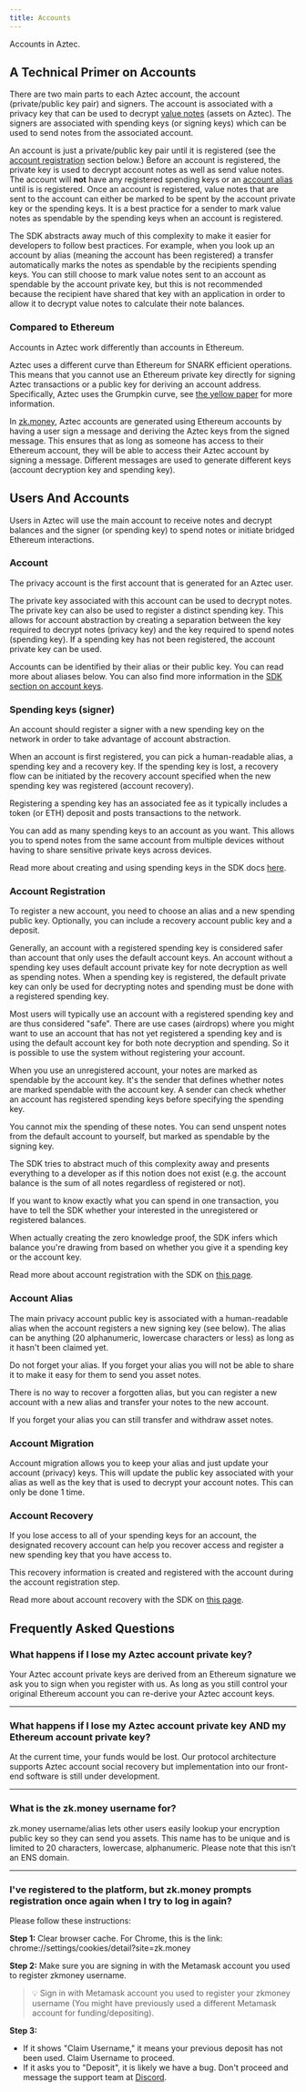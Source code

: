 ```yaml
---
title: Accounts
---
```


Accounts in Aztec.

## A Technical Primer on Accounts

There are two main parts to each Aztec account, the account (private/public key pair) and signers. The account is associated with a privacy key that can be used to decrypt [value notes](../glossary#value-notes) (assets on Aztec). The signers are associated with spending keys (or signing keys) which can be used to send notes from the associated account.

An account is just a private/public key pair until it is registered (see the [account registration](#account-registration) section below.) Before an account is registered, the private key is used to decrypt account notes as well as send value notes. The account will **not** have any registered spending keys or an [account alias](#account-alias) until is is registered. Once an account is registered, value notes that are sent to the account can either be marked to be spent by the account private key or the spending keys. It is a best practice for a sender to mark value notes as spendable by the spending keys when an account is registered.

The SDK abstracts away much of this complexity to make it easier for developers to follow best practices. For example, when you look up an account by alias (meaning the account has been registered) a transfer automatically marks the notes as spendable by the recipients spending keys. You can still choose to mark value notes sent to an account as spendable by the account private key, but this is not recommended because the recipient have shared that key with an application in order to allow it to decrypt value notes to calculate their note balances.

### Compared to Ethereum

Accounts in Aztec work differently than accounts in Ethereum.

Aztec uses a different curve than Ethereum for SNARK efficient operations. This means that you cannot use an Ethereum private key directly for signing Aztec transactions or a public key for deriving an account address. Specifically, Aztec uses the Grumpkin curve, see [the yellow paper](https://hackmd.io/@aztec-network/ByzgNxBfd#2-Grumpkin---A-curve-on-top-of-BN-254-for-SNARK-efficient-group-operations) for more information.

In [zk.money](https://zk.money), Aztec accounts are generated using Ethereum accounts by having a user sign a message and deriving the Aztec keys from the signed message. This ensures that as long as someone has access to their Ethereum account, they will be able to access their Aztec account by signing a message. Different messages are used to generate different keys (account decryption key and spending key).

## Users And Accounts

Users in Aztec will use the main account to receive notes and decrypt balances and the signer (or spending key) to spend notes or initiate bridged Ethereum interactions.

### Account

The privacy account is the first account that is generated for an Aztec user.

The private key associated with this account can be used to decrypt notes. The private key can also be used to register a distinct spending key. This allows for account abstraction by creating a separation between the key required to decrypt notes (privacy key) and the key required to spend notes (spending key). If a spending key has not been registered, the account private key can be used.

Accounts can be identified by their alias or their public key. You can read more about aliases below. You can also find more information in the [SDK section on account keys](../sdk/usage/add-account#account-keys).

### Spending keys (signer)

An account should register a signer with a new spending key on the network in order to take advantage of account abstraction.

When an account is first registered, you can pick a human-readable alias, a spending key and a recovery key. If the spending key is lost, a recovery flow can be initiated by the recovery account specified when the new spending key was registered (account recovery).

Registering a spending key has an associated fee as it typically includes a token (or ETH) deposit and posts transactions to the network.

You can add as many spending keys to an account as you want. This allows you to spend notes from the same account from multiple devices without having to share sensitive private keys across devices.

Read more about creating and using spending keys in the SDK docs [here](./../sdk/usage/add-account#spending-keys).

### Account Registration

To register a new account, you need to choose an alias and a new spending public key. Optionally, you can include a recovery account public key and a deposit.

Generally, an account with a registered spending key is considered safer than account that only uses the default account keys. An account without a spending key uses default account private key for note decryption as well as spending notes. When a spending key is registered, the default private key can only be used for decrypting notes and spending must be done with a registered spending key.

Most users will typically use an account with a registered spending key and are thus considered "safe". There are use cases (airdrops) where you might want to use an account that has not yet registered a spending key and is using the default account key for both note decryption and spending. So it is possible to use the system without registering your account.

When you use an unregistered account, your notes are marked as spendable by the account key. It's the sender that defines whether notes are marked spendable with the account key. A sender can check whether an account has registered spending keys before specifying the spending key.

You cannot mix the spending of these notes. You can send unspent notes from the default account to yourself, but marked as spendable by the signing key.

The SDK tries to abstract much of this complexity away and presents everything to a developer as if this notion does not exist (e.g. the account balance is the sum of all notes regardless of registered or not).

If you want to know exactly what you can spend in one transaction, you have to tell the SDK whether your interested in the unregistered or registered balances.

When actually creating the zero knowledge proof, the SDK infers which balance you're drawing from based on whether you give it a spending key or the account key.

Read more about account registration with the SDK on [this page](../sdk/usage/register).

### Account Alias

The main privacy account public key is associated with a human-readable alias when the account registers a new signing key (see below). The alias can be anything (20 alphanumeric, lowercase characters or less) as long as it hasn't been claimed yet.

Do not forget your alias. If you forget your alias you will not be able to share it to make it easy for them to send you asset notes.

There is no way to recover a forgotten alias, but you can register a new account with a new alias and transfer your notes to the new account.

If you forget your alias you can still transfer and withdraw asset notes.

### Account Migration

Account migration allows you to keep your alias and just update your account (privacy) keys. This will update the public key associated with your alias as well as the key that is used to decrypt your account notes. This can only be done 1 time.

### Account Recovery

If you lose access to all of your spending keys for an account, the designated recovery account can help you recover access and register a new spending key that you have access to.

This recovery information is created and registered with the account during the account registration step.

Read more about account recovery with the SDK on [this page](../sdk/usage/account-recovery).

## Frequently Asked Questions

### What happens if I lose my Aztec account private key?

Your Aztec account private keys are derived from an Ethereum signature we ask you to sign when you register with us. As long as you still control your original Ethereum account you can re-derive your Aztec account keys.

---

### What happens if I lose my Aztec account private key AND my Ethereum account private key?

At the current time, your funds would be lost. Our protocol architecture supports Aztec account social recovery but implementation into our front-end software is still under development.

---

### What is the zk.money username for?

zk.money username/alias lets other users easily lookup your encryption public key so they can send you assets. This name has to be unique and is limited to 20 characters, lowercase, alphanumeric. Please note that this isn’t an ENS domain.

---

### I've registered to the platform, but zk.money prompts registration once again when I try to log in again?

Please follow these instructions:

**Step 1:** Clear browser cache. For Chrome, this is the link: chrome://settings/cookies/detail?site=zk.money

**Step 2:** Make sure you are signing in with the Metamask account you used to register zkmoney username.

> 💡 Sign in with Metamask account you used to register your zkmoney username (You might have previously used a different Metamask account for funding/depositing).

**Step 3:**

- If it shows "Claim Username," it means your previous deposit has not been used. Claim Username to proceed.
- If it asks you to "Deposit", it is likely we have a bug. Don't proceed and message the support team at [Discord](https://discord.gg/9TaSvc8f7r).

